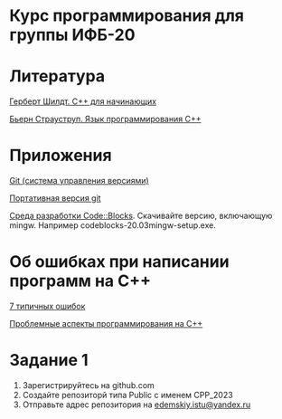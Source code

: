 # Курс программирования для группы ИФБ-20

# Литература
[Герберт Шилдт. C++ для начинающих](https://disk.yandex.ru/i/K8rqnCX_QZ2hQw)

[Бьерн Страуструп. Язык программирования С++](https://disk.yandex.ru/i/cEOSIjkIK_F7rQ)

# Приложения
[Git (система управления версиями)](https://git-scm.com/download/win)

[Портативная версия git](https://github.com/git-for-windows/git/releases/download/v2.39.2.windows.1/PortableGit-2.39.2-32-bit.7z.exe)

[Среда разработки Code::Blocks](http://www.codeblocks.org/downloads/binaries/#imagesoswindows48pnglogo-microsoft-windows). Скачивайте версию, включающую mingw. Например codeblocks-20.03mingw-setup.exe.

# Об ошибках при написании программ на С++
[7 типичных ошибок](http://cppstudio.com/post/5142/)

[Проблемные аспекты программирования на С++](https://habr.com/ru/post/428898/)

# Задание 1 
1. Зарегистрируйтесь на github.com
2. Создайте репозиторй типа Public с именем CPP_2023
3. Отправьте адрес репозитория на edemskiy.istu@yandex.ru
